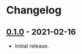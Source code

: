 # Changelog

## [0.1.0] - 2021-02-16

- Initial release.

[0.1.0]: https://github.com/xuoe/logwrap/releases/tag/v0.1.0
